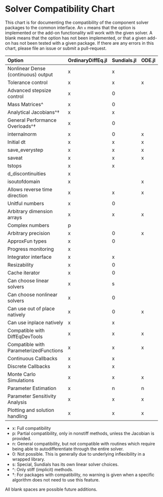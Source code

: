 # Solver Compatibility Chart

This chart is for documenting the compatibility of the component solver packages
to the common interface. An `x` means that the option is implemented or the
add-on functionality will work with the given solver. A blank means that
the option has not been implemented, or that a given add-on has not been tested
with a given package. If there are any errors in this chart, please file an
issue or submit a pull-request.

| Option                                 | OrdinaryDiffEq.jl | Sundials.jl | ODE.jl | ODEInterface.jl | LSODA.jl | StochasticDiffEq.jl | DelayDiffEq.jl | DASKR.jl | DASSL.jl |
|:-------------------------------------- |:----------------- |:----------- |:------ |:--------------- |:-------- |:------------------- |:-------------- |:-------- |:-------- |
| Nonlinear Dense (continuous) output    | x                 | x           |        |                 |          | x                   | x              | x        |          |
| Tolerance control                      | x                 | x           | x      | x               | x        | x                   | x              | x        | x        |
| Advanced stepsize control              | x                 | 0           |        | x               | 0        | x                   | x              | 0        |          |
| Mass Matrices^                         | x                 | 0           |        | x               | 0        | x                   | x              | 0        |          |
| Analytical Jacobians^†                 | x                 | x           |        | x               |          | x                   | x              | x        |          |
| General Performance Overloads^†        | x                 | 0           |        | 0               | 0        | x                   | x              | 0        |          |
| internalnorm                           | x                 | 0           | x      | 0               | 0        | x                   | x              | 0        |          |
| Initial dt                             | x                 | x           | x      | x               |          | x                   | x              | x        |          |
| save_everystep                         | x                 | x           | x      | x               | x        | x                   | x              | x        |          |
| saveat                                 | x                 | x           | x      | x               | x        | x                   | x              | x        |          |
| tstops                                 | x                 | x           |        | 0               |          | x                   | x              | x        |          |
| d_discontinuities                      | x                 |             |        | 0               |          | x                   | x              |          |          |
| isoutofdomain                          | x                 |             | x      |                 |          | x                   | x              |          |          |
| Allows reverse time direction          | x                 | x           | x      | x               | x        | x                   | x              |          |          |
| Unitful numbers                        | x                 | 0           |        | 0               | 0        |                     | x              | 0        |          |
| Arbitrary dimension arrays             | x                 | x           | x      | x               | x        | x                   | x              | x        | x        |
| Complex numbers                        | p                 |             |        |                 |          | x                   | p              |          |          |
| Arbitrary precision                    | x                 | 0           | x      | 0               | 0        | x                   | x              | 0        | x        |
| ApproxFun types                        | x                 | 0           |        | 0               | 0        |                     | x              | 0        |          |
| Progress monitoring                    | x                 |             |        |                 |          | x                   | x              |          |          |
| Integrator interface                   | x                 | x           |        | 0               |          | x                   | x              |          |          |
| Resizability                           | x                 | 0           |        | 0               | 0        | x                   | x              | 0        |          |
| Cache iterator                         | x                 | 0           |        | 0               | 0        | x                   | x              | 0        |          |
| Can choose linear solvers              | x                 | s           |        |                 |          | x                   | x              | s        | x        |
| Can choose nonlinear solvers           | x                 | 0           |        | 0               | 0        | x                   | x              | 0        | x        |
| Can use out of place natively          | x                 | 0           | x      | 0               | 0        | x                   | x              | 0        | x        |
| Can use inplace natively               | x                 | x           |        | x               | x        | x                   | x              | x        |          |
| Compatible with DiffEqDevTools         | x                 | x           | x      | x               | x        | x                   | x              | x        |          |
| Compatible with ParameterizedFunctions | x                 | x           | x      | x               | x        | x                   | x              | x        |          |
| Continuous Callbacks                   | x                 | x           |        | x               |          | x                   | x              |          | x        |
| Discrete Callbacks                     | x                 | x           |        | x               |          | x                   | x              |          |          |
| Monte Carlo Simulations                | x                 | x           | x      | x               | x        | x                   | x              | x        |          |
| Parameter Estimation                   | x                 | n           | n      | n               | n        | x                   | x              | n        | x        |
| Parameter Sensitivity Analysis         | x                 | x           | x      | x               | x        |                     | x              |          |          |
| Plotting and solution handling         | x                 | x           | x      | x               | x        | x                   | x              | x        | x        |

  - x: Full compatibility
  - p: Partial compatibility, only in nonstiff methods, unless the Jacobian is provided.
  - n: General compatibility, but not compatible with routines which
    require being able to autodifferentiate through the entire solver.
  - 0: Not possible. This is generally due to underlying inflexibility in a wrapped
    library.
  - s: Special, Sundials has its own linear solver choices.
  - ^: Only stiff (implicit) methods.
  - †: For packages with compatibility, no warning is given when a specific algorithm
    does not need to use this feature.

All blank spaces are possible future additions.
